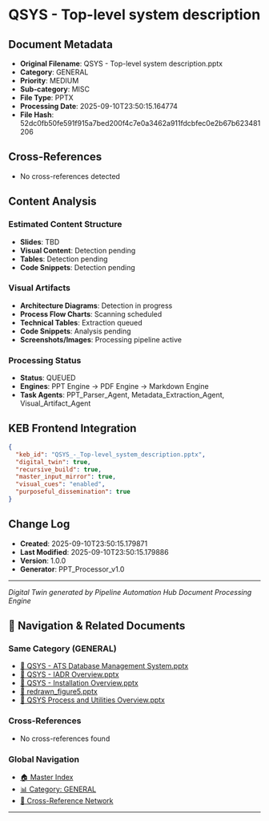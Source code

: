 # QSYS - Top-level system description

## Document Metadata
- **Original Filename**: QSYS - Top-level system description.pptx
- **Category**: GENERAL
- **Priority**: MEDIUM
- **Sub-category**: MISC
- **File Type**: PPTX
- **Processing Date**: 2025-09-10T23:50:15.164774
- **File Hash**: 52dc0fb50fe591f915a7bed200f4c7e0a3462a911fdcbfec0e2b67b623481206

## Cross-References
- No cross-references detected

## Content Analysis
### Estimated Content Structure
- **Slides**: TBD
- **Visual Content**: Detection pending
- **Tables**: Detection pending
- **Code Snippets**: Detection pending

### Visual Artifacts
- **Architecture Diagrams**: Detection in progress
- **Process Flow Charts**: Scanning scheduled  
- **Technical Tables**: Extraction queued
- **Code Snippets**: Analysis pending
- **Screenshots/Images**: Processing pipeline active

### Processing Status
- **Status**: QUEUED
- **Engines**: PPT Engine → PDF Engine → Markdown Engine
- **Task Agents**: PPT_Parser_Agent, Metadata_Extraction_Agent, Visual_Artifact_Agent

## KEB Frontend Integration
```json
{
  "keb_id": "QSYS_-_Top-level_system_description.pptx",
  "digital_twin": true,
  "recursive_build": true,
  "master_input_mirror": true,
  "visual_cues": "enabled",
  "purposeful_dissemination": true
}
```

## Change Log
- **Created**: 2025-09-10T23:50:15.179871
- **Last Modified**: 2025-09-10T23:50:15.179886
- **Version**: 1.0.0
- **Generator**: PPT_Processor_v1.0

---
*Digital Twin generated by Pipeline Automation Hub Document Processing Engine*


## 🧭 Navigation & Related Documents

### Same Category (GENERAL)
- [📄 QSYS - ATS Database Management System.pptx](./QSYS_-_ATS_Database_Management_System.md)
- [📄 QSYS - IADR Overview.pptx](./QSYS_-_IADR_Overview.md)
- [📄 QSYS - Installation Overview.pptx](./QSYS_-_Installation_Overview.md)
- [📄 redrawn_figure5.pptx](./redrawn_figure5.md)
- [📄 QSYS Process and Utilities Overview.pptx](./QSYS_Process_and_Utilities_Overview.md)

### Cross-References
- No cross-references found

### Global Navigation
- [🏠 Master Index](../recursive_build/master_index.md)
- [📊 Category: GENERAL](../recursive_build/category_general.md)
- [🔗 Cross-Reference Network](../recursive_build/cross_reference_network.md)

---

